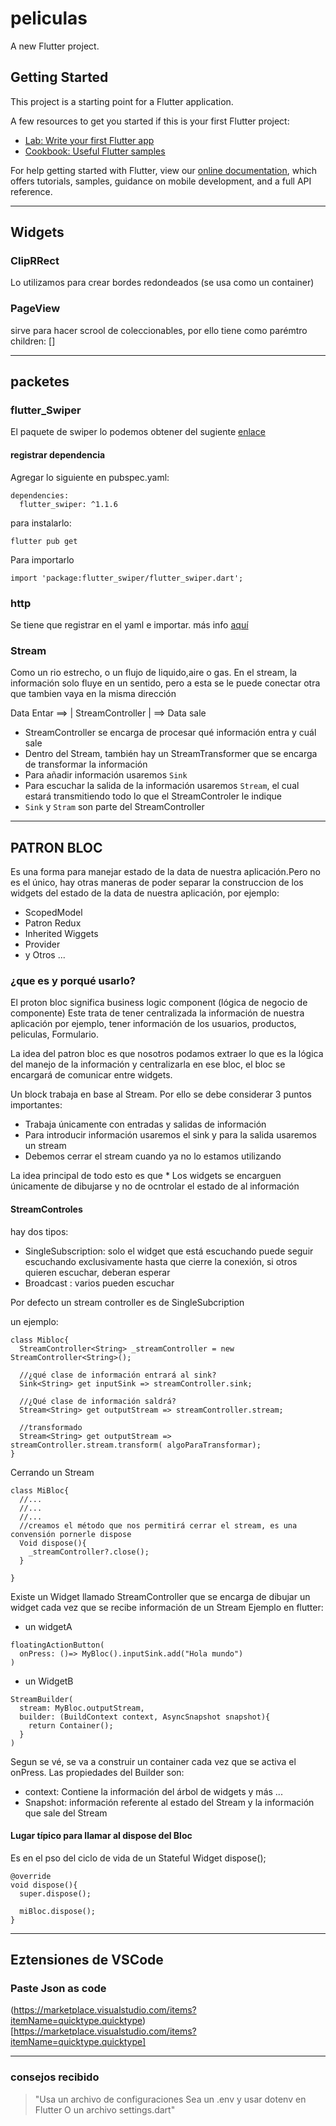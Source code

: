 # peliculas

A new Flutter project.

## Getting Started

This project is a starting point for a Flutter application.

A few resources to get you started if this is your first Flutter project:

- [Lab: Write your first Flutter app](https://flutter.dev/docs/get-started/codelab)
- [Cookbook: Useful Flutter samples](https://flutter.dev/docs/cookbook)

For help getting started with Flutter, view our
[online documentation](https://flutter.dev/docs), which offers tutorials,
samples, guidance on mobile development, and a full API reference.

---
## Widgets

### ClipRRect
Lo utilizamos para crear bordes redondeados (se usa como un container)


### PageView
sirve para hacer scrool de coleccionables,  por ello tiene como parémtro children: <Widget>[]





---
## packetes

### flutter_Swiper

El paquete de swiper lo podemos obtener del sugiente [enlace](https://pub.dev/packages/flutter_swiper)

#### registrar dependencia
Agregar lo siguiente en pubspec.yaml:
```
dependencies:
  flutter_swiper: ^1.1.6
```

para instalarlo:
```
flutter pub get
```

Para importarlo
```
import 'package:flutter_swiper/flutter_swiper.dart';
```

### http
Se tiene que registrar en el yaml e importar. más info [aquí](https://pub.dev/packages/http#-installing-tab-)



### Stream
Como un rio estrecho, o un flujo de liquido,aire o gas. En el stream, la información solo fluye en un sentido, pero a esta se le puede conectar otra que tambien vaya en la misma dirección

Data Entar ==> | StreamController | ==> Data sale

* StreamController se encarga de procesar qué información entra y cuál sale
* Dentro del Stream, también hay un StreamTransformer que se encarga de transformar la información
* Para añadir información usaremos `Sink`
* Para escuchar la salida de la información usaremos `Stream`, el cual estará transmitiendo todo lo que el StreamControler le indique
* `Sink` y `Stram` son parte del StreamController


---

## PATRON BLOC

Es una forma para manejar estado de la data de nuestra aplicación.Pero no es el único, hay otras maneras de poder separar la construccion de los widgets del estado de la data de nuestra aplicación,  por ejemplo:

* ScopedModel
* Patron Redux
* Inherited Wiggets
* Provider
* y Otros ...

### ¿que es y porqué usarlo?

El proton bloc significa business logic component (lógica de negocio de componente) Este trata de tener centralizada la información de nuestra aplicación
por ejemplo, tener información de los usuarios, productos, peliculas, Formulario.

La idea del patron bloc es que nosotros podamos extraer lo que es la lógica del manejo de la información y centralizarla en ese bloc, el bloc se encargará de
comunicar entre widgets. 

Un block trabaja en base al Stream. Por ello se debe considerar 3 puntos importantes:

* Trabaja únicamente con entradas y salidas de información
* Para introducir información usaremos el sink y para la salida usaremos un stream 
* Debemos cerrar el stream cuando ya no lo estamos utilizando 

La idea principal de todo esto es que * Los widgets se encarguen únicamente de dibujarse y no de ocntrolar el estado de al información

#### StreamControles
hay dos tipos:
* SingleSubscription: solo el widget que está escuchando puede seguir escuchando exclusivamente hasta que cierre la conexión, si otros quieren escuchar, deberan esperar
* Broadcast : varios pueden escuchar

Por defecto un stream controller es de SingleSubcription 

un ejemplo:
```
class Mibloc{
  StreamController<String> _streamController = new StreamController<String>();

  //¿qué clase de información entrará al sink?
  Sink<String> get inputSink => streamController.sink;

  //¿Qué clase de información saldrá?
  Stream<String> get outputStream => streamController.stream;

  //transformado
  Stream<String> get outputStream => streamController.stream.transform( algoParaTransformar);
}
```

Cerrando un Stream
```
class MiBloc{
  //...
  //...
  //...
  //creamos el método que nos permitirá cerrar el stream, es una convensión pornerle dispose
  Void dispose(){
    _streamController?.close();
  }

}
```

Existe un Widget llamado StreamController que se encarga de dibujar un widget cada vez que se recibe información de un Stream
Ejemplo en flutter:

* un widgetA 
```
floatingActionButton(
  onPress: ()=> MyBloc().inputSink.add("Hola mundo")
)
```
* un WidgetB
```
StreamBuilder(
  stream: MyBloc.outputStream,
  builder: (BuildContext context, AsyncSnapshot snapshot){
    return Container();
  }
)
```
Segun se vé, se va a construir un container cada vez que se activa el onPress. Las propiedades del Builder son:

* context: Contiene la información del árbol de widgets y más ...
* Snapshot: información referente al estado del Stream y la información que sale del Stream

#### Lugar típico para llamar al dispose del Bloc
Es en el pso del ciclo de vida de un Stateful Widget dispose();

```
@override
void dispose(){
  super.dispose();

  miBloc.dispose();
}
```



---
## Eztensiones de VSCode

### Paste Json as code
(https://marketplace.visualstudio.com/items?itemName=quicktype.quicktype)[https://marketplace.visualstudio.com/items?itemName=quicktype.quicktype]


---

### consejos recibido

> "Usa un archivo de configuraciones
> Sea un .env y usar dotenv en Flutter
> O un archivo settings.dart"